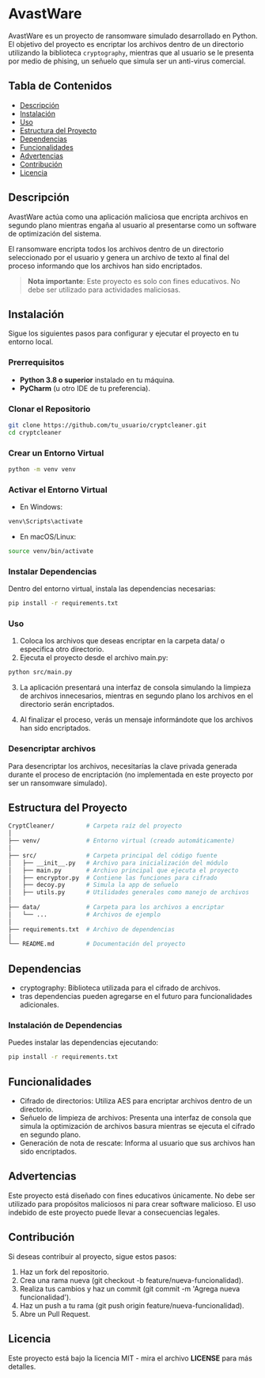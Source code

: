 ﻿# AvastWare

AvastWare es un proyecto de ransomware simulado desarrollado en Python. El objetivo del proyecto es encriptar los archivos dentro de un directorio utilizando la biblioteca `cryptography`, mientras que al usuario se le presenta por medio de phising, un señuelo que simula ser un anti-virus comercial.

## Tabla de Contenidos
- [Descripción](#descripción)
- [Instalación](#instalación)
- [Uso](#uso)
- [Estructura del Proyecto](#estructura-del-proyecto)
- [Dependencias](#dependencias)
- [Funcionalidades](#funcionalidades)
- [Advertencias](#advertencias)
- [Contribución](#contribución)
- [Licencia](#licencia)

## Descripción

AvastWare actúa como una aplicación maliciosa que encripta archivos en segundo plano mientras engaña al usuario al presentarse como un software de optimización del sistema. 

El ransomware encripta todos los archivos dentro de un directorio seleccionado por el usuario y genera un archivo de texto al final del proceso informando que los archivos han sido encriptados.

> **Nota importante**: Este proyecto es solo con fines educativos. No debe ser utilizado para actividades maliciosas.

## Instalación

Sigue los siguientes pasos para configurar y ejecutar el proyecto en tu entorno local.

### Prerrequisitos

- **Python 3.8 o superior** instalado en tu máquina.
- **PyCharm** (u otro IDE de tu preferencia).

### Clonar el Repositorio

```bash
git clone https://github.com/tu_usuario/cryptcleaner.git
cd cryptcleaner
```
### Crear un Entorno Virtual
```bash
python -m venv venv
```

### Activar el Entorno Virtual
- En Windows:
```bash
venv\Scripts\activate
```
- En macOS/Linux:
```bash
source venv/bin/activate
```
### Instalar Dependencias
Dentro del entorno virtual, instala las dependencias necesarias:

```bash
pip install -r requirements.txt
```
### Uso
1. Coloca los archivos que deseas encriptar en la carpeta data/ o especifica otro directorio.
2. Ejecuta el proyecto desde el archivo main.py:
```bash
python src/main.py
```
3. La aplicación presentará una interfaz de consola simulando la limpieza de archivos innecesarios, mientras en segundo plano los archivos en el directorio serán encriptados.

4. Al finalizar el proceso, verás un mensaje informándote que los archivos han sido encriptados.

### Desencriptar archivos
Para desencriptar los archivos, necesitarías la clave privada generada durante el proceso de encriptación (no implementada en este proyecto por ser un ransomware simulado).

## Estructura del Proyecto
```bash
CryptCleaner/         # Carpeta raíz del proyecto
│
├── venv/             # Entorno virtual (creado automáticamente)
│
├── src/              # Carpeta principal del código fuente
│   ├── __init__.py   # Archivo para inicialización del módulo
│   ├── main.py       # Archivo principal que ejecuta el proyecto
│   ├── encryptor.py  # Contiene las funciones para cifrado
│   ├── decoy.py      # Simula la app de señuelo
│   ├── utils.py      # Utilidades generales como manejo de archivos
│
├── data/             # Carpeta para los archivos a encriptar
│   └── ...           # Archivos de ejemplo
│
├── requirements.txt  # Archivo de dependencias
│
└── README.md         # Documentación del proyecto
```
## Dependencias
- cryptography: Biblioteca utilizada para el cifrado de archivos.
- tras dependencias pueden agregarse en el futuro para funcionalidades adicionales.
### Instalación de Dependencias
Puedes instalar las dependencias ejecutando:

```bash
pip install -r requirements.txt
```
## Funcionalidades
- Cifrado de directorios: Utiliza AES para encriptar archivos dentro de un directorio.
- Señuelo de limpieza de archivos: Presenta una interfaz de consola que simula la optimización de archivos basura mientras se ejecuta el cifrado en segundo plano.
- Generación de nota de rescate: Informa al usuario que sus archivos han sido encriptados.

## Advertencias
Este proyecto está diseñado con fines educativos únicamente. No debe ser utilizado para propósitos maliciosos ni para crear software malicioso. El uso indebido de este proyecto puede llevar a consecuencias legales.

## Contribución
Si deseas contribuir al proyecto, sigue estos pasos:

1. Haz un fork del repositorio.
2. Crea una rama nueva (git checkout -b feature/nueva-funcionalidad).
3. Realiza tus cambios y haz un commit (git commit -m 'Agrega nueva funcionalidad').
4. Haz un push a tu rama (git push origin feature/nueva-funcionalidad).
5. Abre un Pull Request.

## Licencia
Este proyecto está bajo la licencia MIT - mira el archivo **LICENSE** para más detalles.
